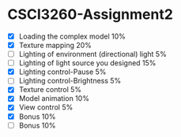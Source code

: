 # CSCI3260-Assignment2

- [x] Loading the complex model 10%
- [x] Texture mapping 20%
- [ ] Lighting of environment (directional) light 5%
- [ ] Lighting of light source you designed 15%
- [X] Lighting control-Pause 5%
- [ ] Lighting control-Brightness 5%
- [x] Texture control 5%
- [x] Model animation 10%
- [x] View control 5%
- [x] Bonus 10%
- [ ] Bonus 10%